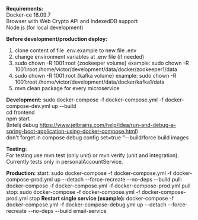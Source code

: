 **Requirements:**  
Docker-ce 18.09.7  
Browser with Web Crypto API and IndexedDB support  
Node js (for local development)

**Before development/production deploy:**
1) clone content of file .env.example to new file .env 
2) change environment variables at .env file (if needed)
3) sudo chown -R 1001:root {zookeeper volume}
example: sudo chown -R 1001:root /home/victor/development/data/docker/zookeeper1/data
4) sudo chown -R 1001:root {kafka volume}
example: sudo chown -R 1001:root /home/victor/development/data/docker/kafka1/data
5) mvn clean package for every microservice

**Development:** 
sudo docker-compose -f docker-compose.yml -f docker-compose-dev.yml up --build  
cd frontend  
npm start  
(Intelij debug https://www.jetbrains.com/help/idea/run-and-debug-a-spring-boot-application-using-docker-compose.html)  
don't forget in compose debug config set=true "--build/force build images

**Testing:**  
For testing use mvn test (only unit) or mvn verify (unit and integration). Currently tests only in personalAccountService.

**Production:**
start: sudo docker-compose -f docker-compose.yml -f docker-compose-prod.yml up --detach --force-recreate --no-deps --build
pull: docker-compose -f docker-compose.yml -f docker-compose-prod.yml pull
stop: sudo docker-compose -f docker-compose.yml -f docker-compose-prod.yml stop
**Restart single service (example):**
docker-compose -f docker-compose.yml -f docker-compose-debug.yml up --detach --force-recreate --no-deps --build email-service

